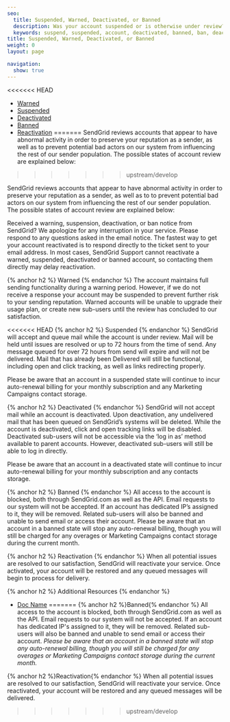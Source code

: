 ```yaml
---
seo:
  title: Suspended, Warned, Deactivated, or Banned
  description: Was your account suspended or is otherwise under review? Learn more here...
  keywords: suspend, suspended, account, deactivated, banned, ban, deactivate, warn, warning, access, compromise, reactivate, stopped, stop, reactivated, turn, frozen, under, review, deactivated, compliance
title: Suspended, Warned, Deactivated, or Banned
weight: 0
layout: page

navigation:
  show: true
---
```

<<<<<<< HEAD
- [Warned](#-Warned)
- [Suspended](#-Suspended)
- [Deactivated](#-Deactivated)
- [Banned](#-Banned)
- [Reactivation](#-Reactivation)
=======
SendGrid reviews accounts that appear to have abnormal activity in order to preserve your reputation as a sender, as well as to prevent potential bad actors on our system from influencing the rest of our sender population. The possible states of account review are explained below:  
>>>>>>> upstream/develop

SendGrid reviews accounts that appear to have abnormal activity in order to preserve your reputation as a sender, as well as to to prevent potential bad actors on our system from influencing the rest of our sender population. The possible states of account review are explained below:

Received a warning, suspension, deactivation, or ban notice from SendGrid? We apologize for any interruption in your service. Please respond to any questions asked in the email notice. The fastest way to get your account reactivated is to respond directly to the ticket sent to your email address. In most cases, SendGrid Support cannot reactivate a warned, suspended, deactivated or banned account, so contacting them directly may delay reactivation.

{% anchor h2 %}
Warned
{% endanchor %}
The account maintains full sending functionality during a warning period. However, if we do not receive a response your account may be suspended to prevent further risk to your sending reputation. Warned accounts will be unable to upgrade their usage plan, or create new sub-users until the review has concluded to our satisfaction.

<<<<<<< HEAD
{% anchor h2 %}
Suspended
{% endanchor %}
SendGrid will accept and queue mail while the account is under review. Mail will be held until issues are resolved or up to 72 hours from the time of send. Any message queued for over 72 hours from send will expire and will not be delivered. Mail that has already been Delivered will still be functional, including open and click tracking, as well as links redirecting properly. 

Please be aware that an account in a suspended state will continue to incur auto-renewal billing for your monthly subscription and any Marketing Campaigns contact storage.

{% anchor h2 %}
Deactivated
{% endanchor %}
SendGrid will not accept mail while an account is deactivated. Upon deactivation, any undelivered mail that has been queued on SendGrid’s systems will be deleted. While the account is deactivated, click and open tracking links will be disabled. Deactivated sub-users will not be accessible via the ‘log in as’ method available to parent accounts. However, deactivated sub-users will still be able to log in directly. 

Please be aware that an account in a deactivated state will continue to incur auto-renewal billing for your monthly subscription and any contacts storage.

{% anchor h2 %}
Banned
{% endanchor %}
All access to the account is blocked, both through SendGrid.com as well as the API. Email requests to our system will not be accepted. If an account has dedicated IP’s assigned to it, they will be removed. Related sub-users will also be banned and unable to send email or access their account. Please be aware that an account in a banned state will stop any auto-renewal billing, though you will still be charged for any overages or Marketing Campaigns contact storage during the current month.

{% anchor h2 %}
Reactivation
{% endanchor %}
When all potential issues are resolved to our satisfaction, SendGrid will reactivate your service. Once activated, your account will be restored and any queued messages will begin to process for delivery.

{% anchor h2 %}
Additional Resources
{% endanchor %}

- [Doc Name]({{root_url}}/User_Guide/Marketing_Campaigns/design_editor.html#-Using-Custom-HTML)
=======
{% anchor h2 %}Banned{% endanchor %}
All access to the account is blocked, both through SendGrid.com as well as the API. Email requests to our system will not be accepted. If an account has dedicated IP's assigned to it, they will be removed. Related sub-users will also be banned and unable to send email or access their account. _Please be aware that an account in a banned state will stop any auto-renewal billing, though you will still be charged for any overages or Marketing Campaigns contact storage during the current month._  
  
{% anchor h2 %}Reactivation{% endanchor %}
When all potential issues are resolved to our satisfaction, SendGrid will reactivate your service. Once reactivated, your account will be restored and any queued messages will be delivered.
>>>>>>> upstream/develop
